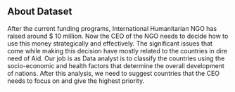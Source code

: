 ## About Dataset

After the current funding programs, International Humanitarian NGO has raised around $ 10 million. Now the CEO of the NGO needs to decide how to use this money strategically and effectively. The significant issues that come while making this decision have mostly related to the countries in dire need of Aid. Our job is as Data analyst is to classify the countries using the socio-economic and health factors that determine the overall development of nations. After this analysis, we need to suggest countries that the CEO needs to focus on and give the highest priority.
